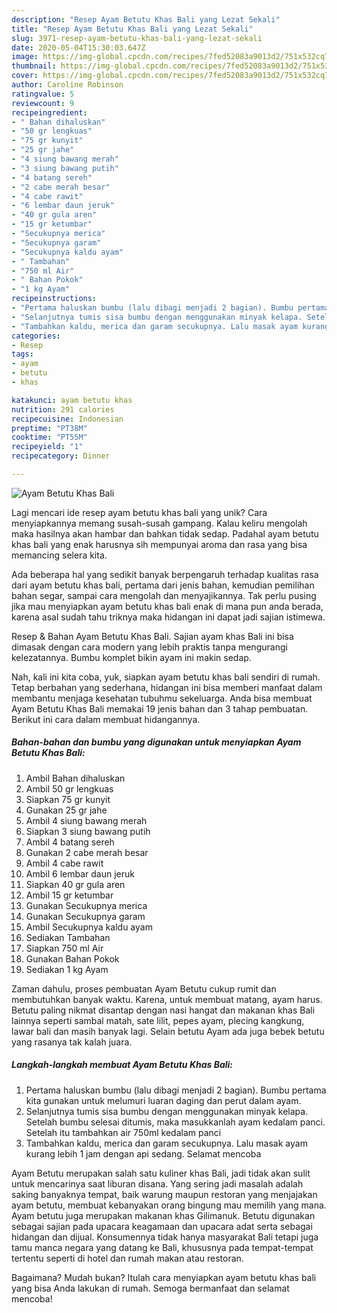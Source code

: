 ```yaml
---
description: "Resep Ayam Betutu Khas Bali yang Lezat Sekali"
title: "Resep Ayam Betutu Khas Bali yang Lezat Sekali"
slug: 3971-resep-ayam-betutu-khas-bali-yang-lezat-sekali
date: 2020-05-04T15:30:03.647Z
image: https://img-global.cpcdn.com/recipes/7fed52083a9013d2/751x532cq70/ayam-betutu-khas-bali-foto-resep-utama.jpg
thumbnail: https://img-global.cpcdn.com/recipes/7fed52083a9013d2/751x532cq70/ayam-betutu-khas-bali-foto-resep-utama.jpg
cover: https://img-global.cpcdn.com/recipes/7fed52083a9013d2/751x532cq70/ayam-betutu-khas-bali-foto-resep-utama.jpg
author: Caroline Robinson
ratingvalue: 5
reviewcount: 9
recipeingredient:
- " Bahan dihaluskan"
- "50 gr lengkuas"
- "75 gr kunyit"
- "25 gr jahe"
- "4 siung bawang merah"
- "3 siung bawang putih"
- "4 batang sereh"
- "2 cabe merah besar"
- "4 cabe rawit"
- "6 lembar daun jeruk"
- "40 gr gula aren"
- "15 gr ketumbar"
- "Secukupnya merica"
- "Secukupnya garam"
- "Secukupnya kaldu ayam"
- " Tambahan"
- "750 ml Air"
- " Bahan Pokok"
- "1 kg Ayam"
recipeinstructions:
- "Pertama haluskan bumbu (lalu dibagi menjadi 2 bagian). Bumbu pertama kita gunakan untuk melumuri luaran daging dan perut dalam ayam."
- "Selanjutnya tumis sisa bumbu dengan menggunakan minyak kelapa. Setelah bumbu selesai ditumis, maka masukkanlah ayam kedalam panci. Setelah itu tambahkan air 750ml kedalam panci"
- "Tambahkan kaldu, merica dan garam secukupnya. Lalu masak ayam kurang lebih 1 jam dengan api sedang. Selamat mencoba"
categories:
- Resep
tags:
- ayam
- betutu
- khas

katakunci: ayam betutu khas 
nutrition: 291 calories
recipecuisine: Indonesian
preptime: "PT38M"
cooktime: "PT55M"
recipeyield: "1"
recipecategory: Dinner

---
```



![Ayam Betutu Khas Bali](https://img-global.cpcdn.com/recipes/7fed52083a9013d2/751x532cq70/ayam-betutu-khas-bali-foto-resep-utama.jpg)

Lagi mencari ide resep ayam betutu khas bali yang unik? Cara menyiapkannya memang susah-susah gampang. Kalau keliru mengolah maka hasilnya akan hambar dan bahkan tidak sedap. Padahal ayam betutu khas bali yang enak harusnya sih mempunyai aroma dan rasa yang bisa memancing selera kita.

Ada beberapa hal yang sedikit banyak berpengaruh terhadap kualitas rasa dari ayam betutu khas bali, pertama dari jenis bahan, kemudian pemilihan bahan segar, sampai cara mengolah dan menyajikannya. Tak perlu pusing jika mau menyiapkan ayam betutu khas bali enak di mana pun anda berada, karena asal sudah tahu triknya maka hidangan ini dapat jadi sajian istimewa.

Resep &amp; Bahan Ayam Betutu Khas Bali. Sajian ayam khas Bali ini bisa dimasak dengan cara modern yang lebih praktis tanpa mengurangi kelezatannya. Bumbu komplet bikin ayam ini makin sedap.


Nah, kali ini kita coba, yuk, siapkan ayam betutu khas bali sendiri di rumah. Tetap berbahan yang sederhana, hidangan ini bisa memberi manfaat dalam membantu menjaga kesehatan tubuhmu sekeluarga. Anda bisa membuat Ayam Betutu Khas Bali memakai 19 jenis bahan dan 3 tahap pembuatan. Berikut ini cara dalam membuat hidangannya.

<!--inarticleads1-->

##### Bahan-bahan dan bumbu yang digunakan untuk menyiapkan Ayam Betutu Khas Bali:

1. Ambil  Bahan dihaluskan
1. Ambil 50 gr lengkuas
1. Siapkan 75 gr kunyit
1. Gunakan 25 gr jahe
1. Ambil 4 siung bawang merah
1. Siapkan 3 siung bawang putih
1. Ambil 4 batang sereh
1. Gunakan 2 cabe merah besar
1. Ambil 4 cabe rawit
1. Ambil 6 lembar daun jeruk
1. Siapkan 40 gr gula aren
1. Ambil 15 gr ketumbar
1. Gunakan Secukupnya merica
1. Gunakan Secukupnya garam
1. Ambil Secukupnya kaldu ayam
1. Sediakan  Tambahan
1. Siapkan 750 ml Air
1. Gunakan  Bahan Pokok
1. Sediakan 1 kg Ayam


Zaman dahulu, proses pembuatan Ayam Betutu cukup rumit dan membutuhkan banyak waktu. Karena, untuk membuat matang, ayam harus. Betutu paling nikmat disantap dengan nasi hangat dan makanan khas Bali lainnya seperti sambal matah, sate lilit, pepes ayam, plecing kangkung, lawar bali dan masih banyak lagi. Selain betutu Ayam ada juga bebek betutu yang rasanya tak kalah juara. 

<!--inarticleads2-->

##### Langkah-langkah membuat Ayam Betutu Khas Bali:

1. Pertama haluskan bumbu (lalu dibagi menjadi 2 bagian). Bumbu pertama kita gunakan untuk melumuri luaran daging dan perut dalam ayam.
1. Selanjutnya tumis sisa bumbu dengan menggunakan minyak kelapa. Setelah bumbu selesai ditumis, maka masukkanlah ayam kedalam panci. Setelah itu tambahkan air 750ml kedalam panci
1. Tambahkan kaldu, merica dan garam secukupnya. Lalu masak ayam kurang lebih 1 jam dengan api sedang. Selamat mencoba


Ayam Betutu merupakan salah satu kuliner khas Bali, jadi tidak akan sulit untuk mencarinya saat liburan disana. Yang sering jadi masalah adalah saking banyaknya tempat, baik warung maupun restoran yang menjajakan ayam betutu, membuat kebanyakan orang bingung mau memilih yang mana. Ayam betutu juga merupakan makanan khas Gilimanuk. Betutu digunakan sebagai sajian pada upacara keagamaan dan upacara adat serta sebagai hidangan dan dijual. Konsumennya tidak hanya masyarakat Bali tetapi juga tamu manca negara yang datang ke Bali, khususnya pada tempat-tempat tertentu seperti di hotel dan rumah makan atau restoran. 

Bagaimana? Mudah bukan? Itulah cara menyiapkan ayam betutu khas bali yang bisa Anda lakukan di rumah. Semoga bermanfaat dan selamat mencoba!
